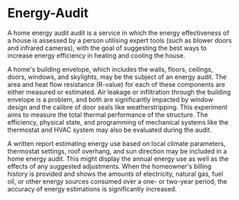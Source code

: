 # Energy-Audit

A home energy audit  audit is a service in which the energy effectiveness of a house is assessed by a person utilising expert tools (such as blower doors and infrared cameras), with the goal of suggesting the best ways to increase energy efficiency in heating and cooling the house. 



A home's building envelope, which includes the walls, floors, ceilings, doors, windows, and skylights, may be the subject of an energy audit. The area and heat flow resistance (R-value) for each of these components are either measured or estimated. Air leakage or infiltration through the building envelope is a problem, and both are significantly impacted by window design and the calibre of door seals like weatherstripping. This experiment aims to measure the total thermal performance of the structure. The efficiency, physical state, and programming of mechanical systems like the thermostat and HVAC system may also be evaluated during the audit. 



A written report estimating energy use based on local climate parameters, thermostat settings, roof overhang, and sun direction may be included in a home energy audit. This might display the annual energy use as well as the effects of any suggested adjustments. When the homeowner's billing history is provided and shows the amounts of electricity, natural gas, fuel oil, or other energy sources consumed over a one- or two-year period, the accuracy of energy estimations is significantly increased.


